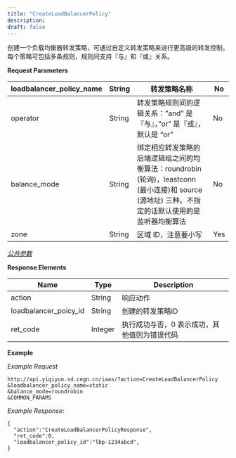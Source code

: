 ```yaml
---
title: "CreateLoadBalancerPolicy"
description: 
draft: false
---
```




创建一个负载均衡器转发策略，可通过自定义转发策略来进行更高级的转发控制。 每个策略可包括多条规则，规则间支持『与』和『或』关系。

**Request Parameters**

| loadbalancer_policy_name | String | 转发策略名称 | No |
| --- | --- | --- | --- |
| operator | String | 转发策略规则间的逻辑关系：”and” 是『与』，”or” 是『或』，默认是 “or” | No |
| balance_mode | String | 绑定相应转发策略的后端逻辑组之间的均衡算法：roundrobin (轮询)，leastconn (最小连接)和 source (源地址) 三种。不指定的话默认使用的是监听器均衡算法| No |
| zone | String | 区域 ID，注意要小写 | Yes |

[_公共参数_](../../../parameters/)

**Response Elements**

| Name | Type | Description |
| --- | --- | --- |
| action | String | 响应动作 |
| loadbalancer_poicy_id | String | 创建的转发策略ID |
| ret_code | Integer | 执行成功与否，0 表示成功，其他值则为错误代码 |

**Example**

_Example Request_

```
http://api.yiqiyun.sd.cegn.cn/iaas/?action=CreateLoadBalancerPolicy
&loadbalancer_policy_name=static
&balance_mode=roundrobin
&COMMON_PARAMS
```

_Example Response_:

```
{
  "action":"CreateLoadBalancerPolicyResponse",
  "ret_code":0,
  "loadbalancer_policy_id":"lbp-1234abcd",
}
```
